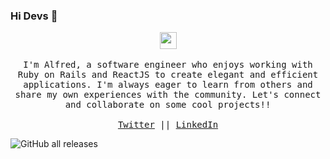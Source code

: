 ### Hi Devs 👋

<p align="center">
  <img src="https://user-images.githubusercontent.com/5679180/79618120-0daffb80-80be-11ea-819e-d2b0fa904d07.gif" width="27px">
  <br><br>
  <samp>
  I'm Alfred, a software engineer who enjoys working with Ruby on Rails  and ReactJS to create elegant and efficient applications. I'm always eager to learn from others and share my own experiences with the community. Let's connect and collaborate on some cool projects!!
     <br><br><a href="https://twitter.com/AlfredBisimwa3">Twitter</a> || <a href="https://www.linkedin.com/in/alfred-bisimwa/">LinkedIn</a>
  </samp>
</p>

 ![GitHub all releases](https://img.shields.io/github/downloads/Alfredbis29/My-budget-app/total?logo=Github&logoColor=%23fff000&style=flat-square)